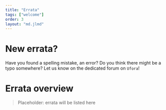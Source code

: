 ```yaml
---
title: "Errata"
tags: ["welcome"]
order: 3
layout: "md.jlmd"
---
```


<style>
main a img {
    width: 5rem;
    margin: 1rem;
}
</style>

# New errata?

Have you found a spelling mistake, an error? Do you think there might be a typo somewhere? Let us know on the dedicated forum on `Ufora`!

# Errata overview

> Placeholder: errata will be listed here
